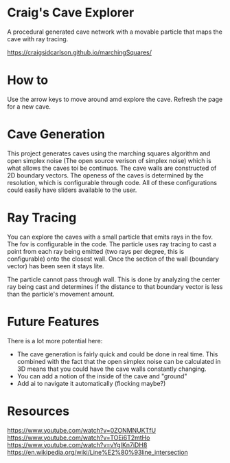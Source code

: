  # Craig's Cave Explorer
A procedural generated cave network with a movable particle that maps the cave with ray tracing.

https://craigsidcarlson.github.io/marchingSquares/

# How to
Use the arrow keys to move around amd explore the cave. Refresh the page for a new cave.

# Cave Generation
This project generates caves using the marching squares algorithm and open simplex noise (The open source verison of simplex noise) which is what allows the caves toi be continuos. The cave walls are constructed of 2D boundary vectors. The openess of the caves is determined by the resolution, which is configurable through code. All of these configurations could easily have sliders available to the user.

# Ray Tracing
You can explore the caves with a small particle that emits rays in the fov. The fov is configurable in the code. The particle uses ray tracing to cast a point from each ray being emitted (two rays per degree, this is configurable) onto the closest wall. Once the section of the wall (boundary vector) has been seen it stays lite. 

The particle cannot pass through wall. This is done by analyzing the center ray being cast and determines if the distance to that boundary vector is less than the particle's movement amount.

# Future Features
There is a lot more potential here:
  - The cave generation is fairly quick and could be done in real time. This combined with the fact that the open simplex noise can be calculated in 3D means that you could have the cave walls constantly changing.
  - You can add a notion of the inside of the cave and "ground"
  - Add ai to navigate it automatically (flocking maybe?)


# Resources
https://www.youtube.com/watch?v=0ZONMNUKTfU
https://www.youtube.com/watch?v=TOEi6T2mtHo
https://www.youtube.com/watch?v=vYgIKn7iDH8
https://en.wikipedia.org/wiki/Line%E2%80%93line_intersection 
